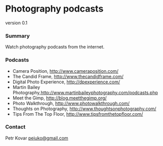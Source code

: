 Photography podcasts
====================
version 0.1


### Summary

Watch photography podcasts from the internet.


### Podcasts

* Camera Position, http://www.cameraposition.com/
* The Candid Frame, http://www.thecandidframe.com/
* Digital Photo Experience, http://dpexperience.com/
* Martin Bailey Photography,http://www.martinbaileyphotography.com/podcasts.php
* Meet the Gimp, http://blog.meetthegimp.org/
* Photo Walkthrough, http://www.photowalkthrough.com/
* Thoughts on Photography, http://www.thoughtsonphotography.com/
* Tips From The Top Floor, http://www.tipsfromthetopfloor.com/


### Contact

Petr Kovar <pejuko@gmail.com>
